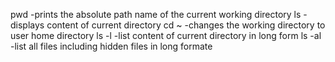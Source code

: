 pwd -prints the absolute path name of the current working directory
ls -displays content of current directory
cd ~ -changes the working directory to user home directory
ls -l -list content of current directory in long form
ls -al -list all files including hidden files in long formate
